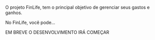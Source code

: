 O projeto FinLife, tem o principal objetivo de gerenciar seus gastos e ganhos. 

No FinLife, você pode...


EM BREVE O DESENVOLVIMENTO IRÁ COMEÇAR
